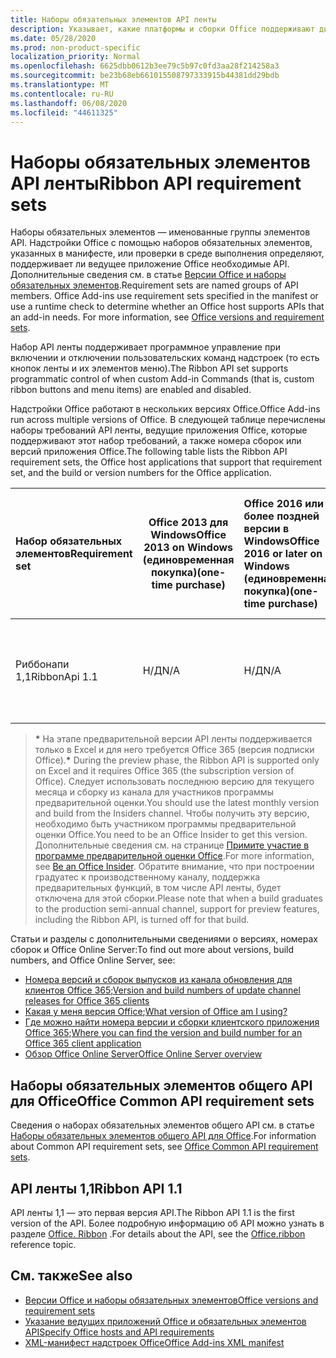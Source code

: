 ```yaml
---
title: Наборы обязательных элементов API ленты
description: Указывает, какие платформы и сборки Office поддерживают динамические API ленты.
ms.date: 05/28/2020
ms.prod: non-product-specific
localization_priority: Normal
ms.openlocfilehash: 6625dbb0612b3ee79c5b97c0fd3aa28f214258a3
ms.sourcegitcommit: be23b68eb661015508797333915b44381dd29bdb
ms.translationtype: MT
ms.contentlocale: ru-RU
ms.lasthandoff: 06/08/2020
ms.locfileid: "44611325"
---
```

# <a name="ribbon-api-requirement-sets"></a><span data-ttu-id="a3ac9-103">Наборы обязательных элементов API ленты</span><span class="sxs-lookup"><span data-stu-id="a3ac9-103">Ribbon API requirement sets</span></span>

<span data-ttu-id="a3ac9-p101">Наборы обязательных элементов — именованные группы элементов API. Надстройки Office с помощью наборов обязательных элементов, указанных в манифесте, или проверки в среде выполнения определяют, поддерживает ли ведущее приложение Office необходимые API. Дополнительные сведения см. в статье [Версии Office и наборы обязательных элементов](/office/dev/add-ins/develop/office-versions-and-requirement-sets).</span><span class="sxs-lookup"><span data-stu-id="a3ac9-p101">Requirement sets are named groups of API members. Office Add-ins use requirement sets specified in the manifest or use a runtime check to determine whether an Office host supports APIs that an add-in needs. For more information, see [Office versions and requirement sets](/office/dev/add-ins/develop/office-versions-and-requirement-sets).</span></span>

<span data-ttu-id="a3ac9-107">Набор API ленты поддерживает программное управление при включении и отключении пользовательских команд надстроек (то есть кнопок ленты и их элементов меню).</span><span class="sxs-lookup"><span data-stu-id="a3ac9-107">The Ribbon API set supports programmatic control of when custom Add-in Commands (that is, custom ribbon buttons and menu items) are enabled and disabled.</span></span>

<span data-ttu-id="a3ac9-108">Надстройки Office работают в нескольких версиях Office.</span><span class="sxs-lookup"><span data-stu-id="a3ac9-108">Office Add-ins run across multiple versions of Office.</span></span> <span data-ttu-id="a3ac9-109">В следующей таблице перечислены наборы требований API ленты, ведущие приложения Office, которые поддерживают этот набор требований, а также номера сборок или версий приложения Office.</span><span class="sxs-lookup"><span data-stu-id="a3ac9-109">The following table lists the Ribbon API requirement sets, the Office host applications that support that requirement set, and the build or version numbers for the Office application.</span></span>

|  <span data-ttu-id="a3ac9-110">Набор обязательных элементов</span><span class="sxs-lookup"><span data-stu-id="a3ac9-110">Requirement set</span></span>  | <span data-ttu-id="a3ac9-111">Office 2013 для Windows</span><span class="sxs-lookup"><span data-stu-id="a3ac9-111">Office 2013 on Windows</span></span><br><span data-ttu-id="a3ac9-112">(единовременная покупка)</span><span class="sxs-lookup"><span data-stu-id="a3ac9-112">(one-time purchase)</span></span> | <span data-ttu-id="a3ac9-113">Office 2016 или более поздней версии в Windows</span><span class="sxs-lookup"><span data-stu-id="a3ac9-113">Office 2016 or later on Windows</span></span><br><span data-ttu-id="a3ac9-114">(единовременная покупка)</span><span class="sxs-lookup"><span data-stu-id="a3ac9-114">(one-time purchase)</span></span>   | <span data-ttu-id="a3ac9-115">Office для Windows\*</span><span class="sxs-lookup"><span data-stu-id="a3ac9-115">Office on Windows\*</span></span><br><span data-ttu-id="a3ac9-116">(версия, подключенная к подписке на Office 365)</span><span class="sxs-lookup"><span data-stu-id="a3ac9-116">(connected to Office 365 subscription)</span></span> |  <span data-ttu-id="a3ac9-117">Office для iPad</span><span class="sxs-lookup"><span data-stu-id="a3ac9-117">Office on iPad</span></span><br><span data-ttu-id="a3ac9-118">(версия, подключенная к подписке на Office 365)</span><span class="sxs-lookup"><span data-stu-id="a3ac9-118">(connected to Office 365 subscription)</span></span>  |  <span data-ttu-id="a3ac9-119">Office для Mac\*</span><span class="sxs-lookup"><span data-stu-id="a3ac9-119">Office on Mac\*</span></span><br><span data-ttu-id="a3ac9-120">(версия, подключенная к подписке на Office 365)</span><span class="sxs-lookup"><span data-stu-id="a3ac9-120">(connected to Office 365 subscription)</span></span>  | <span data-ttu-id="a3ac9-121">Office в Интернете\*</span><span class="sxs-lookup"><span data-stu-id="a3ac9-121">Office on the web\*</span></span>  |  <span data-ttu-id="a3ac9-122">Office Online Server</span><span class="sxs-lookup"><span data-stu-id="a3ac9-122">Office Online Server</span></span>  |
|:-----|-----|:-----|:-----|:-----|:-----|:-----|:-----|
| <span data-ttu-id="a3ac9-123">Риббонапи 1,1</span><span class="sxs-lookup"><span data-stu-id="a3ac9-123">RibbonApi 1.1</span></span>  | <span data-ttu-id="a3ac9-124">Н/Д</span><span class="sxs-lookup"><span data-stu-id="a3ac9-124">N/A</span></span> | <span data-ttu-id="a3ac9-125">Н/Д</span><span class="sxs-lookup"><span data-stu-id="a3ac9-125">N/A</span></span> | <span data-ttu-id="a3ac9-126">Версия 2002 (сборка 12527,20264) или более поздняя</span><span class="sxs-lookup"><span data-stu-id="a3ac9-126">Version 2002 (Build 12527.20264) or later</span></span> | <span data-ttu-id="a3ac9-127">16,38 или более поздняя версия</span><span class="sxs-lookup"><span data-stu-id="a3ac9-127">16.38 or later</span></span> | <span data-ttu-id="a3ac9-128">Н/Д</span><span class="sxs-lookup"><span data-stu-id="a3ac9-128">N/A</span></span> | <span data-ttu-id="a3ac9-129">Февраль 2020 г.</span><span class="sxs-lookup"><span data-stu-id="a3ac9-129">February 2020</span></span> | <span data-ttu-id="a3ac9-130">Н/Д</span><span class="sxs-lookup"><span data-stu-id="a3ac9-130">N/A</span></span>|

> <span data-ttu-id="a3ac9-131">**&#42;** На этапе предварительной версии API ленты поддерживается только в Excel и для него требуется Office 365 (версия подписки Office).</span><span class="sxs-lookup"><span data-stu-id="a3ac9-131">**&#42;** During the preview phase, the Ribbon API is supported only on Excel and it requires Office 365 (the subscription version of Office).</span></span> <span data-ttu-id="a3ac9-132">Следует использовать последнюю версию для текущего месяца и сборку из канала для участников программы предварительной оценки.</span><span class="sxs-lookup"><span data-stu-id="a3ac9-132">You should use the latest monthly version and build from the Insiders channel.</span></span> <span data-ttu-id="a3ac9-133">Чтобы получить эту версию, необходимо быть участником программы предварительной оценки Office.</span><span class="sxs-lookup"><span data-stu-id="a3ac9-133">You need to be an Office Insider to get this version.</span></span> <span data-ttu-id="a3ac9-134">Дополнительные сведения см. на странице [Примите участие в программе предварительной оценки Office](https://products.office.com/office-insider?tab=tab-1).</span><span class="sxs-lookup"><span data-stu-id="a3ac9-134">For more information, see [Be an Office Insider](https://products.office.com/office-insider?tab=tab-1).</span></span> <span data-ttu-id="a3ac9-135">Обратите внимание, что при построении градуатес к производственному каналу, поддержка предварительных функций, в том числе API ленты, будет отключена для этой сборки.</span><span class="sxs-lookup"><span data-stu-id="a3ac9-135">Please note that when a build graduates to the production semi-annual channel, support for preview features, including the Ribbon API, is turned off for that build.</span></span>

<span data-ttu-id="a3ac9-136">Статьи и разделы с дополнительными сведениями о версиях, номерах сборок и Office Online Server:</span><span class="sxs-lookup"><span data-stu-id="a3ac9-136">To find out more about versions, build numbers, and Office Online Server, see:</span></span>

- <span data-ttu-id="a3ac9-137">[Номера версий и сборок выпусков из канала обновления для клиентов Office 365](https://support.office.com/article/version-and-build-numbers-of-update-channel-releases-ae942449-1fca-4484-898b-a933ea23def7);</span><span class="sxs-lookup"><span data-stu-id="a3ac9-137">[Version and build numbers of update channel releases for Office 365 clients](https://support.office.com/article/version-and-build-numbers-of-update-channel-releases-ae942449-1fca-4484-898b-a933ea23def7)</span></span>
- <span data-ttu-id="a3ac9-138">[Какая у меня версия Office](https://support.office.com/article/What-version-of-Office-am-I-using-932788b8-a3ce-44bf-bb09-e334518b8b19);</span><span class="sxs-lookup"><span data-stu-id="a3ac9-138">[What version of Office am I using?](https://support.office.com/article/What-version-of-Office-am-I-using-932788b8-a3ce-44bf-bb09-e334518b8b19)</span></span>
- <span data-ttu-id="a3ac9-139">[Где можно найти номера версии и сборки клиентского приложения Office 365](https://support.office.com/article/version-and-build-numbers-of-update-channel-releases-ae942449-1fca-4484-898b-a933ea23def7);</span><span class="sxs-lookup"><span data-stu-id="a3ac9-139">[Where you can find the version and build number for an Office 365 client application](https://support.office.com/article/version-and-build-numbers-of-update-channel-releases-ae942449-1fca-4484-898b-a933ea23def7)</span></span>
- [<span data-ttu-id="a3ac9-140">Обзор Office Online Server</span><span class="sxs-lookup"><span data-stu-id="a3ac9-140">Office Online Server overview</span></span>](/officeonlineserver/office-online-server-overview)

## <a name="office-common-api-requirement-sets"></a><span data-ttu-id="a3ac9-141">Наборы обязательных элементов общего API для Office</span><span class="sxs-lookup"><span data-stu-id="a3ac9-141">Office Common API requirement sets</span></span>

<span data-ttu-id="a3ac9-142">Сведения о наборах обязательных элементов общего API см. в статье [Наборы обязательных элементов общего API для Office](office-add-in-requirement-sets.md).</span><span class="sxs-lookup"><span data-stu-id="a3ac9-142">For information about Common API requirement sets, see [Office Common API requirement sets](office-add-in-requirement-sets.md).</span></span>

## <a name="ribbon-api-11"></a><span data-ttu-id="a3ac9-143">API ленты 1,1</span><span class="sxs-lookup"><span data-stu-id="a3ac9-143">Ribbon API 1.1</span></span>

<span data-ttu-id="a3ac9-144">API ленты 1,1 — это первая версия API.</span><span class="sxs-lookup"><span data-stu-id="a3ac9-144">The Ribbon API 1.1 is the first version of the API.</span></span> <span data-ttu-id="a3ac9-145">Более подробную информацию об API можно узнать в разделе [Office. Ribbon](/javascript/api/office/office.ribbon) .</span><span class="sxs-lookup"><span data-stu-id="a3ac9-145">For details about the API, see the [Office.ribbon ](/javascript/api/office/office.ribbon) reference topic.</span></span>

## <a name="see-also"></a><span data-ttu-id="a3ac9-146">См. также</span><span class="sxs-lookup"><span data-stu-id="a3ac9-146">See also</span></span>

- [<span data-ttu-id="a3ac9-147">Версии Office и наборы обязательных элементов</span><span class="sxs-lookup"><span data-stu-id="a3ac9-147">Office versions and requirement sets</span></span>](/office/dev/add-ins/develop/office-versions-and-requirement-sets)
- [<span data-ttu-id="a3ac9-148">Указание ведущих приложений Office и обязательных элементов API</span><span class="sxs-lookup"><span data-stu-id="a3ac9-148">Specify Office hosts and API requirements</span></span>](/office/dev/add-ins/develop/specify-office-hosts-and-api-requirements)
- [<span data-ttu-id="a3ac9-149">XML-манифест надстроек Office</span><span class="sxs-lookup"><span data-stu-id="a3ac9-149">Office Add-ins XML manifest</span></span>](/office/dev/add-ins/develop/add-in-manifests)
